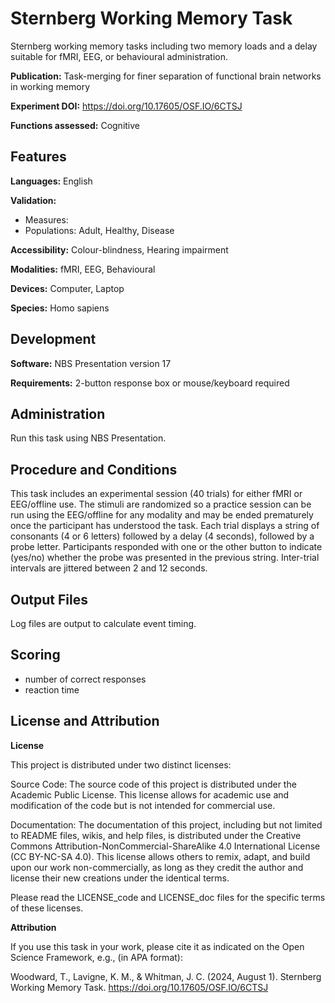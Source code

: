 # Sternberg Working Memory Task

Sternberg working memory tasks including two memory loads and a delay suitable for fMRI, EEG, or behavioural administration.

**Publication:** Task-merging for finer separation of functional brain networks in working memory

**Experiment DOI:** https://doi.org/10.17605/OSF.IO/6CTSJ

**Functions assessed:** Cognitive

## Features

**Languages:** English

**Validation:**
  * Measures: 
  * Populations: Adult, Healthy, Disease

**Accessibility:** Colour-blindness, Hearing impairment

**Modalities:** fMRI, EEG, Behavioural

**Devices:** Computer, Laptop

**Species:** Homo sapiens

## Development

**Software:** NBS Presentation version 17

**Requirements:** 2-button response box or mouse/keyboard required

## Administration

Run this task using NBS Presentation.

## Procedure and Conditions

This task includes an experimental session (40 trials) for either fMRI or EEG/offline use. The stimuli are randomized so a practice session can be run using the EEG/offline for any modality and may be ended prematurely once the participant has understood the task. Each trial displays a string of consonants (4 or 6 letters) followed by a delay (4 seconds), followed by a probe letter. Participants responded with one or the other button to indicate (yes/no) whether the probe was presented in the previous string. Inter-trial intervals are jittered between 2 and 12 seconds.

## Output Files

Log files are output to calculate event timing.

## Scoring

- number of correct responses
- reaction time

## License and Attribution

**License**

This project is distributed under two distinct licenses:

Source Code: The source code of this project is distributed under the Academic Public License. This license allows for academic use and modification of the code but is not intended for commercial use.

Documentation: The documentation of this project, including but not limited to README files, wikis, and help files, is distributed under the Creative Commons Attribution-NonCommercial-ShareAlike 4.0 International License (CC BY-NC-SA 4.0). This license allows others to remix, adapt, and build upon our work non-commercially, as long as they credit the author and license their new creations under the identical terms.

Please read the LICENSE_code and LICENSE_doc files for the specific terms of these licenses.

**Attribution**

If you use this task in your work, please cite it as indicated on the Open Science Framework, e.g., (in APA format): 

Woodward, T., Lavigne, K. M., & Whitman, J. C. (2024, August 1). Sternberg Working Memory Task. https://doi.org/10.17605/OSF.IO/6CTSJ


